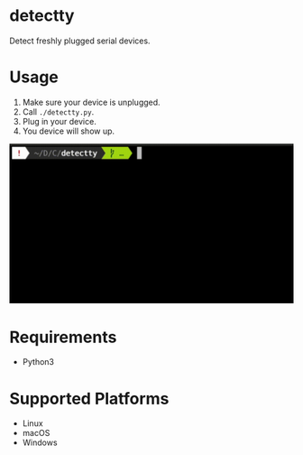 # detectty

Detect freshly plugged serial devices.

# Usage

1. Make sure your device is unplugged.
2. Call `./detectty.py`.
3. Plug in your device.
4. You device will show up.

![](demo.gif)

# Requirements

- Python3

# Supported Platforms

- Linux
- macOS
- Windows
